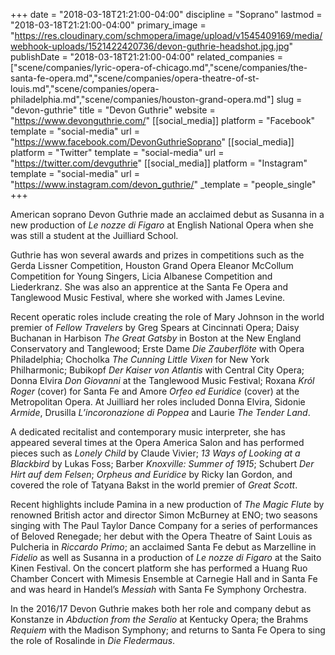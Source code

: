 +++
date = "2018-03-18T21:21:00-04:00"
discipline = "Soprano"
lastmod = "2018-03-18T21:21:00-04:00"
primary_image = "https://res.cloudinary.com/schmopera/image/upload/v1545409169/media/webhook-uploads/1521422420736/devon-guthrie-headshot.jpg.jpg"
publishDate = "2018-03-18T21:21:00-04:00"
related_companies = ["scene/companies/lyric-opera-of-chicago.md","scene/companies/the-santa-fe-opera.md","scene/companies/opera-theatre-of-st-louis.md","scene/companies/opera-philadelphia.md","scene/companies/houston-grand-opera.md"]
slug = "devon-guthrie"
title = "Devon Guthrie"
website = "https://www.devonguthrie.com/"
[[social_media]]
platform = "Facebook"
template = "social-media"
url = "https://www.facebook.com/DevonGuthrieSoprano"
[[social_media]]
platform = "Twitter"
template = "social-media"
url = "https://twitter.com/devguthrie"
[[social_media]]
platform = "Instagram"
template = "social-media"
url = "https://www.instagram.com/devon_guthrie/"
_template = "people_single"
+++

American soprano Devon Guthrie made an acclaimed debut as Susanna in a new production of *Le nozze di Figaro* at English National Opera when she was still a student at the Juilliard School.

Guthrie has won several awards and prizes in competitions such as the Gerda Lissner Competition, Houston Grand Opera Eleanor McCollum Competition for Young Singers, Licia Albanese Competition and Liederkranz. She was also an apprentice at the Santa Fe Opera and Tanglewood Music Festival, where she worked with James Levine.

Recent operatic roles include creating the role of Mary Johnson in the world premier of *Fellow Travelers* by Greg Spears at Cincinnati Opera; Daisy Buchanan in Harbison *The Great Gatsby* in Boston at the New England Conservatory and Tanglewood; Erste Dame *Die Zauberflöte* with Opera Philadelphia; Chocholka *The Cunning Little Vixen* for New York Philharmonic; Bubikopf *Der Kaiser von Atlantis* with Central City Opera; Donna Elvira *Don Giovanni* at the Tanglewood Music Festival; Roxana *Król Roger* (cover) for Santa Fe and Amore *Orfeo ed Euridice* (cover) at the Metropolitan Opera. At Juilliard her roles included Donna Elvira, Sidonie *Armide*, Drusilla *L’incoronazione di Poppea* and Laurie *The Tender Land*.

A dedicated recitalist and contemporary music interpreter, she has appeared several times at the Opera America Salon and has performed pieces such as *Lonely Child* by Claude Vivier; *13 Ways of Looking at a Blackbird* by Lukas Foss; Barber *Knoxville: Summer of 1915*; Schubert *Der Hirt auf dem Felsen*; *Orpheus and Euridice* by Ricky Ian Gordon, and covered the role of Tatyana Bakst in the world premier of *Great Scott*.

Recent highlights include Pamina in a new production of *The Magic Flute* by renowned British actor and director Simon McBurney at ENO; two seasons singing with The Paul Taylor Dance Company for a series of performances of Beloved Renegade; her debut with the Opera Theatre of Saint Louis as Pulcheria in *Riccardo Primo*; an acclaimed Santa Fe debut as Marzelline in *Fidelio* as well as Susanna in a production of *Le nozze di Figaro* at the Saito Kinen Festival. On the concert platform she has performed a Huang Ruo Chamber Concert with Mimesis Ensemble at Carnegie Hall and in Santa Fe and was heard in Handel’s *Messiah* with Santa Fe Symphony Orchestra.

In the 2016/17 Devon Guthrie makes both her role and company debut as Konstanze in *Abduction from the Seralio* at Kentucky Opera; the Brahms *Requiem* with the Madison Symphony; and returns to Santa Fe Opera to sing the role of Rosalinde in *Die Fledermaus*.
